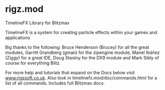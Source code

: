# rigz.mod
TimelineFX Library for Blitzmax

TimelineFX is a system for creating particle effects within your games and applications

Big thanks to the following: Bruce Henderson (Brucey) for all the great modules, Garritt Grandberg (gman) for the zipengine module, Manel Ibáñez (Ziggy) for a great IDE, Doug Stastny for the DX9 module and Mark Sibly of course for everything Blitz.

For more help and tutorials that expand on the Docs below visit www.rigzsoft.co.uk. Also look in timelinefx.mod/doc/commands.html for a list of all commands. Includes full Blitzmax docs.
